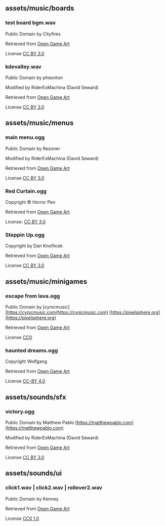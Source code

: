 ## assets/music/boards
### test board bgm.wav
Public Domain by Cityfires

Retrieved from [Open Game Art](https://opengameart.org/content/acrostics)

License [CC BY 3.0](http://creativecommons.org/licenses/by/3.0/)

### kdevalley.wav
Public Domain by pheonton

Modified by RiderExMachina (David Seward)

Retrieved from [Open Game Art](https://opengameart.org/content/one)

License [CC BY 3.0](http://creativecommons.org/licenses/by/3.0/)

## assets/music/menus
### main menu.ogg

Public Domain by Rezoner

Modified by RiderExMachina (David Seward)

Retrieved from [Open Game Art](https://opengameart.org/content/happy-arcade-tune)

License [CC BY 3.0](http://creativecommons.org/licenses/by/3.0/)

### Red Curtain.ogg
Copyright © Horror Pen

Retrieved from [Open Game Art](https://opengameart.org/content/red-curtain)

License: [CC BY 3.0](https://creativecommons.org/licenses/by/3.0/legalcode)

### Steppin Up.ogg

Copyright by Dan Knoflicek

Retrieved from [Open Game Art](https://opengameart.org/content/steppin-up)

License [CC BY 3.0](http://creativecommons.org/licenses/by/3.0/legalcode)

## assets/music/minigames
### escape from lava.ogg
Public Domain by [cynicmusic] [https://cynicmusic.com(https://cynicmusic.com) [https://pixelsphere.org](https://pixelsphere.org)

Retrieved from [Open Game Art](https://opengameart.org/content/battle-theme-a)

License [CC0](http://creativecommons.org/publicdomain/zero/1.0/)

### haunted dreams.ogg

Copyright Wolfgang

Retrieved from [Open Game Art](https://opengameart.org/content/skeleton-waltz-theme)

License [CC-BY 4.0](https://creativecommons.org/licenses/by/4.0/legalcode)

## assets/sounds/sfx
### victory.ogg

Public Domain by Matthew Pablo [https://matthewpablo.com](https://matthewpablo.com)

Modified by RiderExMachina (David Seward)

Retrieved from [Open Game Art](https://opengameart.org/content/lively-meadow-victory-fanfare-and-song)

License [CC BY 3.0](http://creativecommons.org/licenses/by/3.0/)

## assets/sounds/ui
### click1.wav | click2.wav | rollover2.wav

Public Domain by Kenney

Retrieved from [Open Game Art](https://opengameart.org/content/51-ui-sound-effects-buttons-switches-and-clicks)

License [CC0 1.0](https://creativecommons.org/publicdomain/zero/1.0/)

